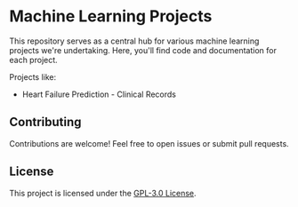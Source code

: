 # Machine Learning Projects

This repository serves as a central hub for various machine learning projects we're undertaking. Here, you'll find code and documentation for each project.

Projects like:
- Heart Failure Prediction - Clinical Records

## Contributing

Contributions are welcome! Feel free to open issues or submit pull requests.

## License

This project is licensed under the [GPL-3.0 License](https://www.gnu.org/licenses/gpl-3.0.en.html).
